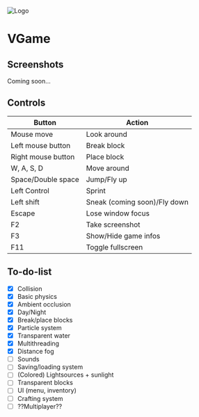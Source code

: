 ![Logo](https://github.com/LuisTschurtschenthaler/VGame/tree/master/Media/Logo.png)
# VGame
## Screenshots
Coming soon...

## Controls
Button | Action
-------|--------
Mouse move | Look around
Left mouse button | Break block
Right mouse button | Place block
W, A, S, D | Move around
Space/Double space | Jump/Fly up
Left Control | Sprint
Left shift | Sneak (coming soon)/Fly down
Escape | Lose window focus
F2 | Take screenshot
F3 | Show/Hide game infos
F11 | Toggle fullscreen

## To-do-list
- [x] Collision
- [x] Basic physics
- [x] Ambient occlusion
- [x] Day/Night
- [x] Break/place blocks
- [x] Particle system
- [x] Transparent water
- [x] Multithreading
- [x] Distance fog
- [ ] Sounds
- [ ] Saving/loading system
- [ ] (Colored) Lightsources + sunlight
- [ ] Transparent blocks
- [ ] UI (menu, inventory)
- [ ] Crafting system
- [ ] ??Multiplayer??
